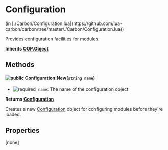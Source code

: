 <link href="../../style.css" rel="stylesheet" type="text/css"/>
<h1 class="class-title">Configuration</h1>
<span class="file-link">(in [./Carbon/Configuration.lua](https://github.com/lua-carbon/carbon/tree/master/./Carbon/Configuration.lua))</span><br/>

Provides configuration facilities for modules.

**Inherits [OOP.Object](Classes/OOP.Object)**

## Methods
<h4 class="method-name"><img alt="public" src="https://img.shields.io/badge/ -public-11b237.svg?style=flat-square" />  Configuration:New(<code>string name</code>)</h4>

- <img alt="required" src="https://img.shields.io/badge/%20-required-ff9600.svg?style=flat-square" />&nbsp;&nbsp;`name`: The name of the configuration object

**Returns  [Configuration](Classes/Configuration)**

Creates a new [Configuration](Classes/Configuration) object for configuring modules before they're loaded.


## Properties
[none]

